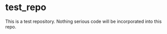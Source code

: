 test_repo
=========

This is a test repository. Nothing serious code will be incorporated into this repo.
